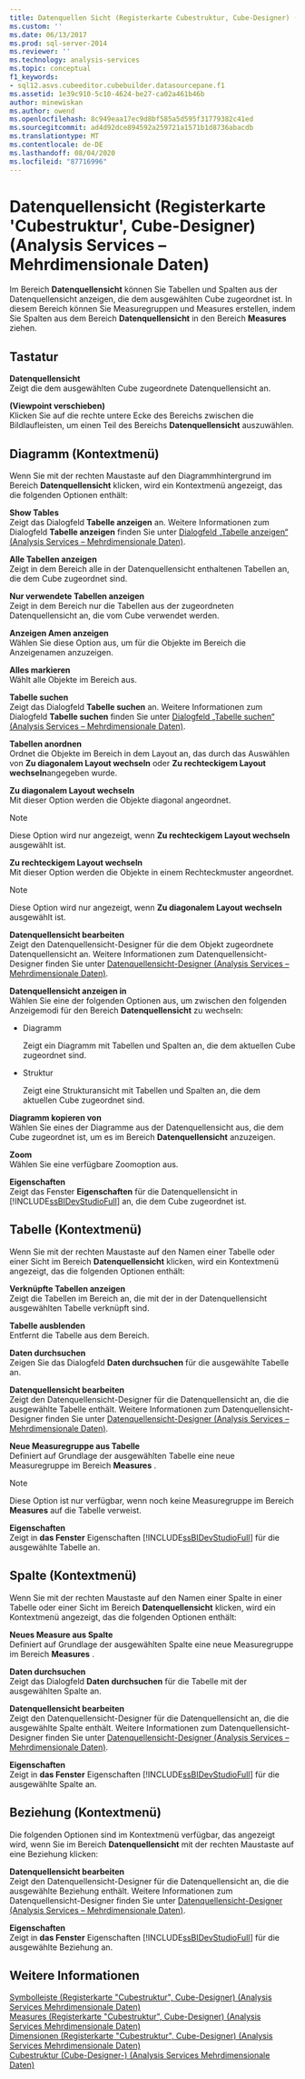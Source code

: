 ```yaml
---
title: Datenquellen Sicht (Registerkarte Cubestruktur, Cube-Designer) (Analysis Services-Mehrdimensionale Daten) | Microsoft-Dokumentation
ms.custom: ''
ms.date: 06/13/2017
ms.prod: sql-server-2014
ms.reviewer: ''
ms.technology: analysis-services
ms.topic: conceptual
f1_keywords:
- sql12.asvs.cubeeditor.cubebuilder.datasourcepane.f1
ms.assetid: 1e39c910-5c10-4624-be27-ca02a461b46b
author: minewiskan
ms.author: owend
ms.openlocfilehash: 8c949eaa17ec9d8bf585a5d595f31779382c41ed
ms.sourcegitcommit: ad4d92dce894592a259721a1571b1d8736abacdb
ms.translationtype: MT
ms.contentlocale: de-DE
ms.lasthandoff: 08/04/2020
ms.locfileid: "87716996"
---
```

# <a name="data-source-view-cube-structure-tab-cube-designer-analysis-services---multidimensional-data"></a>Datenquellensicht (Registerkarte 'Cubestruktur', Cube-Designer) (Analysis Services – Mehrdimensionale Daten)
  Im Bereich **Datenquellensicht** können Sie Tabellen und Spalten aus der Datenquellensicht anzeigen, die dem ausgewählten Cube zugeordnet ist. In diesem Bereich können Sie Measuregruppen und Measures erstellen, indem Sie Spalten aus dem Bereich **Datenquellensicht** in den Bereich **Measures** ziehen.  
  
## <a name="options"></a>Tastatur  
 **Datenquellensicht**  
 Zeigt die dem ausgewählten Cube zugeordnete Datenquellensicht an.  
  
 **(Viewpoint verschieben)**  
 Klicken Sie auf die rechte untere Ecke des Bereichs zwischen die Bildlaufleisten, um einen Teil des Bereichs **Datenquellensicht** auszuwählen.  
  
## <a name="diagram-context-menu"></a>Diagramm (Kontextmenü)  
 Wenn Sie mit der rechten Maustaste auf den Diagrammhintergrund im Bereich **Datenquellensicht** klicken, wird ein Kontextmenü angezeigt, das die folgenden Optionen enthält:  
  
 **Show Tables**  
 Zeigt das Dialogfeld **Tabelle anzeigen** an. Weitere Informationen zum Dialogfeld **Tabelle anzeigen** finden Sie unter [Dialogfeld „Tabelle anzeigen“ &#40;Analysis Services – Mehrdimensionale Daten&#41;](show-table-dialog-box-analysis-services-multidimensional-data.md).  
  
 **Alle Tabellen anzeigen**  
 Zeigt in dem Bereich alle in der Datenquellensicht enthaltenen Tabellen an, die dem Cube zugeordnet sind.  
  
 **Nur verwendete Tabellen anzeigen**  
 Zeigt in dem Bereich nur die Tabellen aus der zugeordneten Datenquellensicht an, die vom Cube verwendet werden.  
  
 **Anzeigen Amen anzeigen**  
 Wählen Sie diese Option aus, um für die Objekte im Bereich die Anzeigenamen anzuzeigen.  
  
 **Alles markieren**  
 Wählt alle Objekte im Bereich aus.  
  
 **Tabelle suchen**  
 Zeigt das Dialogfeld **Tabelle suchen** an. Weitere Informationen zum Dialogfeld **Tabelle suchen** finden Sie unter [Dialogfeld „Tabelle suchen“ &#40;Analysis Services – Mehrdimensionale Daten&#41;](find-table-dialog-box-analysis-services-multidimensional-data.md).  
  
 **Tabellen anordnen**  
 Ordnet die Objekte im Bereich in dem Layout an, das durch das Auswählen von **Zu diagonalem Layout wechseln** oder **Zu rechteckigem Layout wechseln**angegeben wurde.  
  
 **Zu diagonalem Layout wechseln**  
 Mit dieser Option werden die Objekte diagonal angeordnet.  
  
> [!NOTE]  
>  Diese Option wird nur angezeigt, wenn **Zu rechteckigem Layout wechseln** ausgewählt ist.  
  
 **Zu rechteckigem Layout wechseln**  
 Mit dieser Option werden die Objekte in einem Rechteckmuster angeordnet.  
  
> [!NOTE]  
>  Diese Option wird nur angezeigt, wenn **Zu diagonalem Layout wechseln** ausgewählt ist.  
  
 **Datenquellensicht bearbeiten**  
 Zeigt den Datenquellensicht-Designer für die dem Objekt zugeordnete Datenquellensicht an. Weitere Informationen zum Datenquellensicht-Designer finden Sie unter [Datenquellensicht-Designer &#40;Analysis Services – Mehrdimensionale Daten&#41;](data-source-view-designer-analysis-services-multidimensional-data.md).  
  
 **Datenquellensicht anzeigen in**  
 Wählen Sie eine der folgenden Optionen aus, um zwischen den folgenden Anzeigemodi für den Bereich **Datenquellensicht** zu wechseln:  
  
-   Diagramm  
  
     Zeigt ein Diagramm mit Tabellen und Spalten an, die dem aktuellen Cube zugeordnet sind.  
  
-   Struktur  
  
     Zeigt eine Strukturansicht mit Tabellen und Spalten an, die dem aktuellen Cube zugeordnet sind.  
  
 **Diagramm kopieren von**  
 Wählen Sie eines der Diagramme aus der Datenquellensicht aus, die dem Cube zugeordnet ist, um es im Bereich **Datenquellensicht** anzuzeigen.  
  
 **Zoom**  
 Wählen Sie eine verfügbare Zoomoption aus.  
  
 **Eigenschaften**  
 Zeigt das Fenster **Eigenschaften** für die Datenquellensicht in [!INCLUDE[ssBIDevStudioFull](../includes/ssbidevstudiofull-md.md)] an, die dem Cube zugeordnet ist.  
  
## <a name="table-context-menu"></a>Tabelle (Kontextmenü)  
 Wenn Sie mit der rechten Maustaste auf den Namen einer Tabelle oder einer Sicht im Bereich **Datenquellensicht** klicken, wird ein Kontextmenü angezeigt, das die folgenden Optionen enthält:  
  
 **Verknüpfte Tabellen anzeigen**  
 Zeigt die Tabellen im Bereich an, die mit der in der Datenquellensicht ausgewählten Tabelle verknüpft sind.  
  
 **Tabelle ausblenden**  
 Entfernt die Tabelle aus dem Bereich.  
  
 **Daten durchsuchen**  
 Zeigen Sie das Dialogfeld **Daten durchsuchen** für die ausgewählte Tabelle an.  
  
 **Datenquellensicht bearbeiten**  
 Zeigt den Datenquellensicht-Designer für die Datenquellensicht an, die die ausgewählte Tabelle enthält. Weitere Informationen zum Datenquellensicht-Designer finden Sie unter [Datenquellensicht-Designer &#40;Analysis Services – Mehrdimensionale Daten&#41;](data-source-view-designer-analysis-services-multidimensional-data.md).  
  
 **Neue Measuregruppe aus Tabelle**  
 Definiert auf Grundlage der ausgewählten Tabelle eine neue Measuregruppe im Bereich **Measures** .  
  
> [!NOTE]  
>  Diese Option ist nur verfügbar, wenn noch keine Measuregruppe im Bereich **Measures** auf die Tabelle verweist.  
  
 **Eigenschaften**  
 Zeigt in **das Fenster** Eigenschaften [!INCLUDE[ssBIDevStudioFull](../includes/ssbidevstudiofull-md.md)] für die ausgewählte Tabelle an.  
  
## <a name="column-context-menu"></a>Spalte (Kontextmenü)  
 Wenn Sie mit der rechten Maustaste auf den Namen einer Spalte in einer Tabelle oder einer Sicht im Bereich **Datenquellensicht** klicken, wird ein Kontextmenü angezeigt, das die folgenden Optionen enthält:  
  
 **Neues Measure aus Spalte**  
 Definiert auf Grundlage der ausgewählten Spalte eine neue Measuregruppe im Bereich **Measures** .  
  
 **Daten durchsuchen**  
 Zeigt das Dialogfeld **Daten durchsuchen** für die Tabelle mit der ausgewählten Spalte an.  
  
 **Datenquellensicht bearbeiten**  
 Zeigt den Datenquellensicht-Designer für die Datenquellensicht an, die die ausgewählte Spalte enthält. Weitere Informationen zum Datenquellensicht-Designer finden Sie unter [Datenquellensicht-Designer &#40;Analysis Services – Mehrdimensionale Daten&#41;](data-source-view-designer-analysis-services-multidimensional-data.md).  
  
 **Eigenschaften**  
 Zeigt in **das Fenster** Eigenschaften [!INCLUDE[ssBIDevStudioFull](../includes/ssbidevstudiofull-md.md)] für die ausgewählte Spalte an.  
  
## <a name="relationship-context-menu"></a>Beziehung (Kontextmenü)  
 Die folgenden Optionen sind im Kontextmenü verfügbar, das angezeigt wird, wenn Sie im Bereich **Datenquellensicht** mit der rechten Maustaste auf eine Beziehung klicken:  
  
 **Datenquellensicht bearbeiten**  
 Zeigt den Datenquellensicht-Designer für die Datenquellensicht an, die die ausgewählte Beziehung enthält. Weitere Informationen zum Datenquellensicht-Designer finden Sie unter [Datenquellensicht-Designer &#40;Analysis Services – Mehrdimensionale Daten&#41;](data-source-view-designer-analysis-services-multidimensional-data.md).  
  
 **Eigenschaften**  
 Zeigt in **das Fenster** Eigenschaften [!INCLUDE[ssBIDevStudioFull](../includes/ssbidevstudiofull-md.md)] für die ausgewählte Beziehung an.  
  
## <a name="see-also"></a>Weitere Informationen  
 [Symbolleiste &#40;Registerkarte "Cubestruktur", Cube-Designer&#41; &#40;Analysis Services Mehrdimensionale Daten&#41;](toolbar-cube-structure-cube-designer-analysis-services-multidimensional-data.md)   
 [Measures &#40;Registerkarte "Cubestruktur", Cube-Designer&#41; &#40;Analysis Services Mehrdimensionale Daten&#41;](measures-cube-structure-cube-designer-analysis-services-multidimensional-data.md)   
 [Dimensionen &#40;Registerkarte "Cubestruktur", Cube-Designer&#41; &#40;Analysis Services Mehrdimensionale Daten&#41;](dimensions-cube-structure-cube-designer-analysis-services-multidimensional-data.md)   
 [Cubestruktur &#40;Cube-Designer-&#41; &#40;Analysis Services Mehrdimensionale Daten&#41;](cube-structure-cube-designer-analysis-services-multidimensional-data.md)  
  
  
